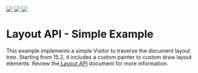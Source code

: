 <!-- default badges list -->
![](https://img.shields.io/endpoint?url=https://codecentral.devexpress.com/api/v1/VersionRange/128611645/18.2.9%2B)
[![](https://img.shields.io/badge/Open_in_DevExpress_Support_Center-FF7200?style=flat-square&logo=DevExpress&logoColor=white)](https://supportcenter.devexpress.com/ticket/details/T245818)
[![](https://img.shields.io/badge/📖_How_to_use_DevExpress_Examples-e9f6fc?style=flat-square)](https://docs.devexpress.com/GeneralInformation/403183)
<!-- default badges end -->
# Layout API - Simple Example


This example implements a simple Visitor to traverse the document layout tree. Starting from 15.2, it includes a custom painter to custom draw layout elements. Review the<a href="http://help.devexpress.com/#WindowsForms/CustomDocument114069"> Layout API</a> document for more information.

<br/>


